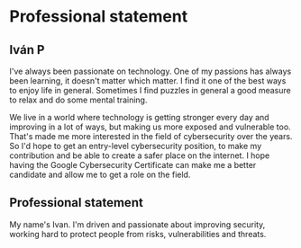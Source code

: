 # Professional statement

## Iván P

I've always been passionate on technology. One of my passions has always been learning, it doesn't matter which matter.
I find it one of the best ways to enjoy life in general. Sometimes I find puzzles in general a good measure to relax and do some mental training.

We live in a world where technology is getting stronger every day and improving in a lot of ways, but making us more exposed and vulnerable too.
That's made me more interested in the field of cybersecurity over the years. So I'd hope to get an entry-level cybersecurity position, to make my contribution
and be able to create a safer place on the internet. I hope having the Google Cybersecurity Certificate can make me a better candidate and allow me to get
a role on the field.

## Professional statement
My name's Ivan. I'm driven and passionate about improving security, working hard to protect people from risks, vulnerabilities and threats.
